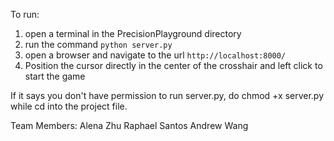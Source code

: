 To run:

1. open a terminal in the PrecisionPlayground directory
2. run the command `python server.py`
3. open a browser and navigate to the url `http://localhost:8000/`
4. Position the cursor directly in the center of the crosshair and left click to start the game

If it says you don't have permission to run server.py, do chmod +x server.py while cd into the project file.

Team Members:
Alena Zhu
Raphael Santos
Andrew Wang
